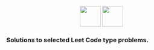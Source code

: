 
<div align="center">
  <img width="55" src="https://user-images.githubusercontent.com/41551585/165620037-937415c5-8518-47ff-84a4-cd8d81e871bc.svg"/>
  <img width="55" src="https://user-images.githubusercontent.com/41551585/165620055-b859970e-d97c-4dd7-b7eb-1e2648971708.svg"/>
</div>

### Solutions to selected Leet Code type problems.
